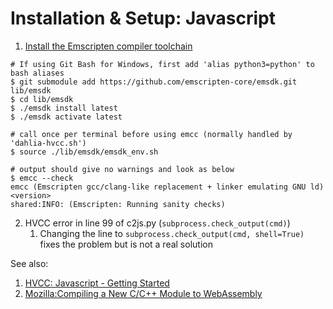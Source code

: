# Installation & Setup: Javascript

1. [Install the Emscripten compiler toolchain](https://emscripten.org/docs/getting_started/downloads.html)
```shell
# If using Git Bash for Windows, first add 'alias python3=python' to bash aliases
$ git submodule add https://github.com/emscripten-core/emsdk.git lib/emsdk
$ cd lib/emsdk
$ ./emsdk install latest
$ ./emsdk activate latest

# call once per terminal before using emcc (normally handled by 'dahlia-hvcc.sh')
$ source ./lib/emsdk/emsdk_env.sh

# output should give no warnings and look as below
$ emcc --check
emcc (Emscripten gcc/clang-like replacement + linker emulating GNU ld) <version>
shared:INFO: (Emscripten: Running sanity checks)
```

2. HVCC error in line 99 of c2js.py (`subprocess.check_output(cmd)`)
    1. Changing the line to `subprocess.check_output(cmd, shell=True)` fixes the problem but is not a real solution

See also:

1. [HVCC: Javascript - Getting Started](https://github.com/Wasted-Audio/hvcc/blob/develop/docs/03.gen.javascript.md)
1. [Mozilla:Compiling a New C/C++ Module to WebAssembly](https://developer.mozilla.org/en-US/docs/WebAssembly/C_to_wasm)
